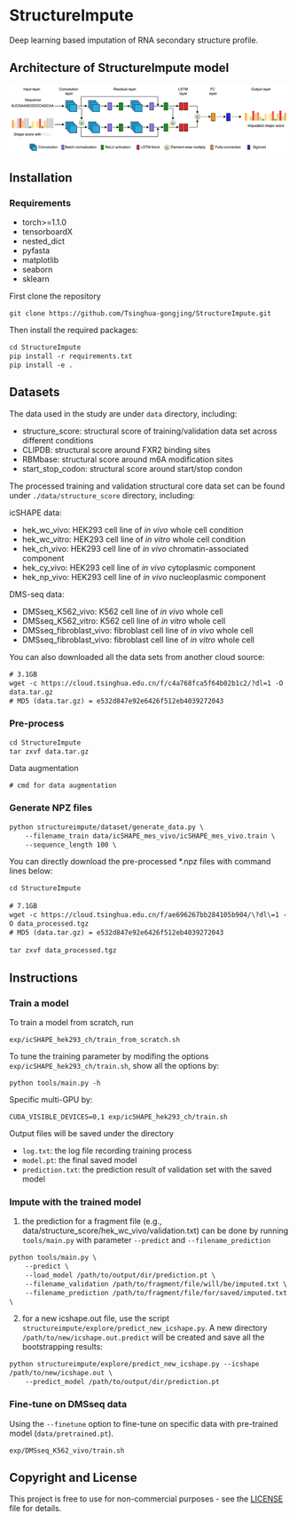 # StructureImpute
Deep learning based imputation of RNA secondary structure profile.

##  Architecture of StructureImpute model

![](misc/StructureImpute_framework.png)


## Installation


### Requirements

* torch>=1.1.0
* tensorboardX
* nested_dict
* pyfasta
* matplotlib
* seaborn
* sklearn

First clone the repository

```
git clone https://github.com/Tsinghua-gongjing/StructureImpute.git
```

Then install the required packages:

```
cd StructureImpute
pip install -r requirements.txt
pip install -e .
```

## Datasets

The data used in the study are under `data` directory, including:

* structure\_score: structural score of training/validation data set across different conditions
* CLIPDB: structural score around FXR2 binding sites
* RBMbase: structural score around m6A modification sites
* start\_stop\_codon: structural score around start/stop condon 

The processed training and validation structural core data set can be found under `./data/structure_score` directory, including:

icSHAPE data:

* hek\_wc\_vivo: HEK293 cell line of *in vivo* whole cell condition
* hek\_wc\_vitro: HEK293 cell line of *in vitro* whole cell condition
* hek\_ch\_vivo: HEK293 cell line of *in vivo* chromatin-associated component
* hek\_cy\_vivo: HEK293 cell line of *in vivo* cytoplasmic component
* hek\_np\_vivo: HEK293 cell line of *in vivo* nucleoplasmic component

DMS-seq data:

* DMSseq\_K562\_vivo: K562 cell line of *in vivo* whole cell
* DMSseq\_K562\_vitro: K562 cell line of *in vitro* whole cell
* DMSseq\_fibroblast\_vivo: fibroblast cell line of *in vivo* whole cell
* DMSseq\_fibroblast\_vivo: fibroblast cell line of *in vitro* whole cell

You can also downloaded all the data sets from another cloud source:

```
# 3.1GB
wget -c https://cloud.tsinghua.edu.cn/f/c4a768fca5f64b02b1c2/?dl=1 -O data.tar.gz
# MD5 (data.tar.gz) = e532d847e92e6426f512eb4039272043 
```

### Pre-process

```
cd StructureImpute
tar zxvf data.tar.gz
```

Data augmentation
```
# cmd for data augmentation

```

### Generate NPZ files

```
python structureimpute/dataset/generate_data.py \
    --filename_train data/icSHAPE_mes_vivo/icSHAPE_mes_vivo.train \
    --sequence_length 100 \
```

You can directly download the pre-processed *.npz files with command lines below:

```
cd StructureImpute

# 7.1GB
wget -c https://cloud.tsinghua.edu.cn/f/ae696267bb284105b904/\?dl\=1 -O data_processed.tgz
# MD5 (data.tar.gz) = e532d847e92e6426f512eb4039272043 

tar zxvf data_processed.tgz
```

## Instructions

### Train a model

To train a model from scratch, run

```
exp/icSHAPE_hek293_ch/train_from_scratch.sh
```

To tune the training parameter by modifing the options `exp/icSHAPE_hek293_ch/train.sh`, show all the options by: 

```
python tools/main.py -h
```

Specific multi-GPU by:

```
CUDA_VISIBLE_DEVICES=0,1 exp/icSHAPE_hek293_ch/train.sh
```

Output files will be saved under the directory

* `log.txt`: the log file recording training process
* `model.pt`: the final saved model
* `prediction.txt`: the prediction result of validation set with the saved model

### Impute with the trained model

1. the prediction for a fragment file (e.g., data/structure\_score/hek\_wc\_vivo/validation.txt) can be done by running `tools/main.py` with parameter `--predict` and `--filename_prediction`

```
python tools/main.py \
    --predict \
    --load_model /path/to/output/dir/prediction.pt \
    --filename_validation /path/to/fragment/file/will/be/imputed.txt \
    --filename_prediction /path/to/fragment/file/for/saved/imputed.txt \
```

2. for a new icshape.out file, use the script `structureimpute/explore/predict_new_icshape.py`. A new directory `/path/to/new/icshape.out.predict` will be created and save all the bootstrapping results:

```
python structureimpute/explore/predict_new_icshape.py --icshape /path/to/new/icshape.out \
	--predict_model /path/to/output/dir/prediction.pt
```

### Fine-tune on DMSseq data

Using the `--finetune` option to fine-tune on specific data with pre-trained model (`data/pretrained.pt`).
```
exp/DMSseq_K562_vivo/train.sh
```



## Copyright and License

This project is free to use for non-commercial purposes - see the [LICENSE](https://github.com/Tsinghua-gongjing/StructureImpute/blob/master/LICENSE) file for details.

